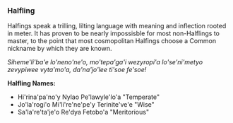 ### Halfling

Halfings speak a trilling, lilting language with meaning and inflection rooted
in meter. It has proven to be nearly impossisble for most non-Halflings to
master, to the point that most cosmopolitan Halfings choose a Common nickname
by which they are known.

*Siheme'li'ba'e lo'neno'ne'o, mo'tepa'ga'i wezyropi'a lo'se'ni'metyo zevypiwee vyta'mo'a, da'na'jo'lee ti'soe fe'soe!*

**Halfling Names:**
* Hi'rina'pa'no'y Nylao Pe'lawyle'lo'a "Temperate"
* Jo'la'rogi'o Mi'li're'ne'pe'y Terinite've'e "Wise"
* Sa'la're'ta'je'o Re'dya Fetobo'a "Meritorious"
